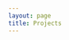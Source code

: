 ```yaml
---
layout: page
title: Projects
---
```


<!-- Begin LaunchRock Widget -->
<div id="lr-widget" rel="IKBNGBNX"></div>
<script type="text/javascript" src="//ignition.launchrock.com/ignition-current.min.js"></script>
<!-- End LaunchRock Widget -->